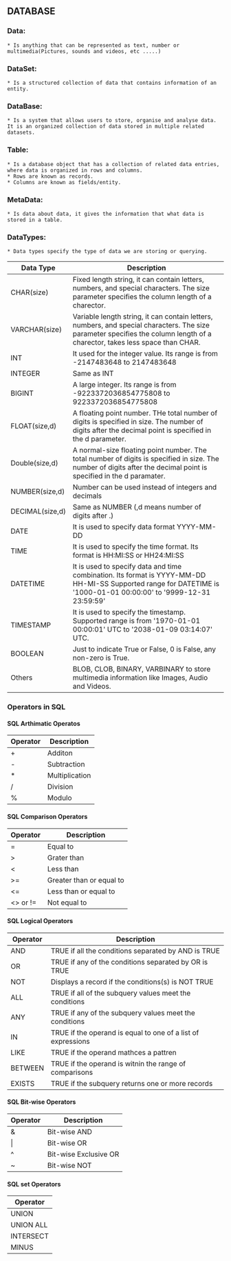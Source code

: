 DATABASE
--------
### Data: 
    * Is anything that can be represented as text, number or multimedia(Pictures, sounds and videos, etc .....)
### DataSet: 
    * Is a structured collection of data that contains information of an entity.
### DataBase:
    * Is a system that allows users to store, organise and analyse data. It is an organized collection of data stored in multiple related datasets.
### Table:
    * Is a database object that has a collection of related data entries, where data is organized in rows and columns.
    * Rows are known as records.
    * Columns are known as fields/entity.
### MetaData:
    * Is data about data, it gives the information that what data is stored in a table.
### DataTypes:
    * Data types specify the type of data we are storing or querying.
| Data Type  | Description |
| ---------  | ----------- |
| CHAR(size)      | Fixed length string, it can contain letters, numbers, and special characters. The size parameter specifies the column length of a charector.|
| VARCHAR(size)   | Variable length string, it can contain letters, numbers, and special characters. The size parameter specifies the column length of a charector, takes less space than CHAR. |
| INT       | It used for the integer value. Its range is from -2147483648 to 2147483648 |
| INTEGER   | Same as INT |
| BIGINT    | A large integer. Its range is from -9223372036854775808 to 9223372036854775808 |
| FLOAT(size,d)     | A floating point number. THe total number of digits is specified in size. The number of digits after the decimal point is specified in the d parameter. |
| Double(size,d) | A normal-size floating point number. The total number of digits is specified in size. The number of digits after the decimal point is specified in the d paramater. |
| NUMBER(size,d) | Number can be used instead of integers and decimals |
| DECIMAL(size,d) | Same as NUMBER (,d means number of digits after .) |
| DATE  | It is used to specify data format YYYY-MM-DD |
| TIME  | It is used to specify the time format. Its format is HH:MI:SS or HH24:MI:SS  |
| DATETIME  | It is used to specify data and time combination. Its format is YYYY-MM-DD HH-MI-SS Supported range for DATETIME is '1000-01-01 00:00:00' to '9999-12-31 23:59:59' |
| TIMESTAMP | It is used to specify the timestamp. Supported range is from '1970-01-01 00:00:01' UTC to '2038-01-09 03:14:07' UTC. | 
| BOOLEAN   | Just to indicate True or False, 0 is False, any non-zero is True. |
| Others    | BLOB, CLOB, BINARY, VARBINARY to store multimedia information like Images, Audio and Videos. |

### Operators in SQL
#### SQL Arthimatic Operatos

| Operator  | Description    |
| --------- | -------------- |
| +         | Additon        |
| -         | Subtraction    |
| *         | Multiplication |
| /         | Division       |
| %         | Modulo         |

#### SQL Comparison Operators

| Operator  | Description              |
| --------- | ------------------------ |
| =         | Equal to                 |
| >         | Grater than              |
| <         | Less than                |
| >=        | Greater than or equal to |
| <=        | Less than or equal to    |
| <> or !=  | Not equal to             |

#### SQL Logical Operators

| Operator  | Description              |
| --------- | ------------------------ |
| AND       | TRUE if all the conditions separated by AND is TRUE |
| OR        | TRUE if any of the conditions separated by OR is TRUE |
| NOT       | Displays a record if the conditions(s) is NOT TRUE |
| ALL       | TRUE if all of the subquery values meet the conditions |
| ANY       | TRUE if any of the subquery values meet the conditions |
| IN        | TRUE if the operand is equal to one of a list of expressions |
| LIKE      | TRUE if the operand mathces a pattren | 
| BETWEEN   | TRUE if the operand is witnin the range of comparisons |
| EXISTS    | TRUE if the subquery returns one or more records |

#### SQL Bit-wise Operators

| Operator   | Description              |
| ---------- | ------------------------ |
| &          | Bit-wise AND             |
| \|         | Bit-wise OR              |
| ^          | Bit-wise Exclusive OR    |
| ~          | Bit-wise NOT             |

#### SQL set Operators

| Operator   |
| ---------- |
| UNION      |
| UNION ALL  |
| INTERSECT  |
| MINUS      |
